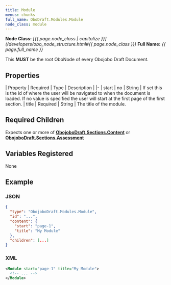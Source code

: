 ```yaml
---
title: Module
menus: chunks
full_name: OboDraft.Modules.Module
node_class: module
---
```

**Node Class:** *[{{ page.node_class | capitalize }}](/developers/obo_node_structure.html#{{ page.node_class }})*
**Full Name:** *{{ page.full_name }}*

This **MUST** be the root OboNode of every Obojobo Draft Document.

## Properties

| Property | Required | Type | Description |
|-
| start | no | String | If set this is the id of where the user will be navigated to when the document is loaded. If no value is specified the user will start at the first page of the first section.
| title | Required | String | The title of the module.

## Required Children

Expects one or more of [**ObojoboDraft.Sections.Content**](obonode_content.md) or [**ObojoboDraft.Sections.Assessment**](obonode_assessment.md)

## Variables Registered

None

## Example

### JSON

```json
{
  "type": "ObojoboDraft.Modules.Module",
  "id": "...",
  "content": {
    "start": "page-1",
    "title": "My Module"
  },
  "children": [...]
}
```

### XML

```xml
<Module start="page-1" title="My Module">
  <!-- ... -->
</Module>
```
